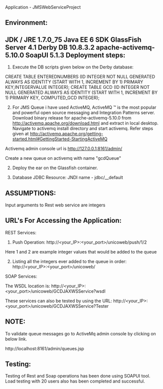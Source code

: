 Application - JMSWebServiceProject

Environment:
-------------
JDK / JRE 1.7.0_75
Java EE 6 SDK 
GlassFish Server 4.1
Derby DB 10.8.3.2
apache-activemq-5.10.0 
SoapUI 5.1.3
Deployment steps:
--------------
1. Execute the DB scripts given below on the Derby database:

CREATE TABLE ENTEREDNUMBERS (ID INTEGER NOT NULL GENERATED ALWAYS AS IDENTITY (START WITH 1, INCREMENT BY 1) PRIMARY KEY,INTEGERVALUE INTEGER);
CREATE TABLE GCD (ID INTEGER NOT NULL GENERATED ALWAYS AS IDENTITY (START WITH 1, INCREMENT BY 1) PRIMARY KEY, COMPUTED_GCD INTEGER);

2. For JMS Queue i have used ActiveMQ, ActiveMQ ™ is the most popular and powerful open source messaging and Integration Patterns server. Download binary release for apache-activemq-5.10.0 from http://activemq.apache.org/download.html and extract in local desktop. Navigate to activemq install directory 
and start activemq. Refer steps given at http://activemq.apache.org/getting-started.html#GettingStarted-StartingActiveMQ

Activemq admin console url is http://127.0.0.1:8161/admin/

Create a new queue on activemq with name "gcdQueue"

2. Deploy the ear on the Glassfish container.

	
2. Database JDBC Resource: 
	JNDI name - jdbc/__default


ASSUMPTIONS:
------------
Input arguments to Rest web service are integers
	
URL's For Accessing the Application:
-------------------------------------
REST Services:
1. Push Operation:
http://<your_IP>:<your_port>/unicoweb/push/1/2 

Here 1 and 2 are example integer values that would be added to the queue

2. Listing all the integers ever added to the queue in order:
http://<your_IP>:<your_port>/unicoweb/ 


SOAP Services:

The WSDL location is:
http://<your_IP>:<your_port>/unicoweb/GCDJAXWSService?wsdl  

These services can also be tested by using the URL:
http://<your_IP>:<your_port>/unicoweb/GCDJAXWSService?Tester 

NOTE:
---------

To validate queue messages go to ActiveMq admin console by clicking on below link.

http://localhost:8161/admin/queues.jsp


Testing:
---------
Testing of Rest and Soap operations has been done using SOAPUI tool. Load testing with 20 users also has been completed and successful.




